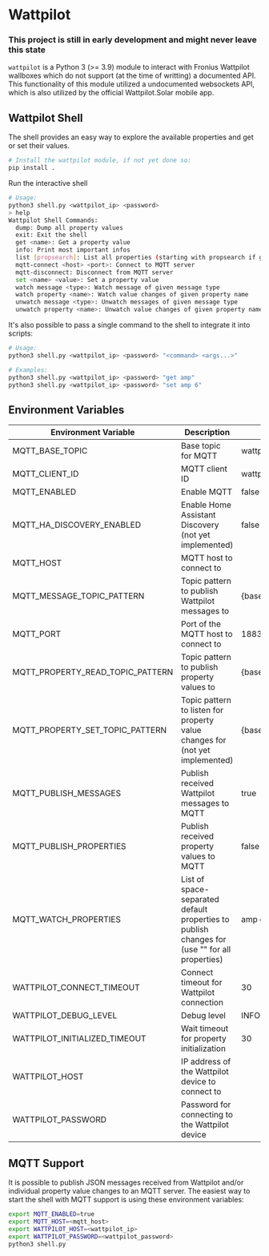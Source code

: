 # Wattpilot

### This project is still in early development and might never leave this state

`wattpilot` is a Python 3 (>= 3.9) module to interact with Fronius Wattpilot wallboxes which do not support (at the time of writting) a documented API. This functionality of this module utilized a undocumented websockets API, which is also utilized by the official Wattpilot.Solar mobile app.

## Wattpilot Shell

The shell provides an easy way to explore the available properties and get or set their values.

```bash
# Install the wattpilot module, if not yet done so:
pip install .
```

Run the interactive shell

```bash
# Usage:
python3 shell.py <wattpilot_ip> <password>
> help
Wattpilot Shell Commands:
  dump: Dump all property values
  exit: Exit the shell
  get <name>: Get a property value
  info: Print most important infos
  list [propsearch]: List all properties (starting with propsearch if given)
  mqtt-connect <host> <port>: Connect to MQTT server
  mqtt-disconnect: Disconnect from MQTT server
  set <name> <value>: Set a property value
  watch message <type>: Watch message of given message type
  watch property <name>: Watch value changes of given property name
  unwatch message <type>: Unwatch messages of given message type
  unwatch property <name>: Unwatch value changes of given property name
```

It's also possible to pass a single command to the shell to integrate it into scripts:

```bash
# Usage:
python3 shell.py <wattpilot_ip> <password> "<command> <args...>"

# Examples:
python3 shell.py <wattpilot_ip> <password> "get amp"
python3 shell.py <wattpilot_ip> <password> "set amp 6"
```

## Environment Variables

| Environment Variable             | Description                                                                                   | Default Value                                        |
| -------------------------------- | --------------------------------------------------------------------------------------------- | ---------------------------------------------------- |
| MQTT_BASE_TOPIC                  | Base topic for MQTT                                                                           | wattpilot                                            |
| MQTT_CLIENT_ID                   | MQTT client ID                                                                                | wattpilot2mqtt                                       |
| MQTT_ENABLED                     | Enable MQTT                                                                                   | false                                                |
| MQTT_HA_DISCOVERY_ENABLED        | Enable Home Assistant Discovery (not yet implemented)                                         | false                                                |
| MQTT_HOST                        | MQTT host to connect to                                                                       |                                                      |
| MQTT_MESSAGE_TOPIC_PATTERN       | Topic pattern to publish Wattpilot messages to                                                | {baseTopic}/{serialNumber}/messages/{messageType}    |
| MQTT_PORT                        | Port of the MQTT host to connect to                                                           | 1883                                                 |
| MQTT_PROPERTY_READ_TOPIC_PATTERN | Topic pattern to publish property values to                                                   | {baseTopic}/{serialNumber}/properties/{propName}     |
| MQTT_PROPERTY_SET_TOPIC_PATTERN  | Topic pattern to listen for property value changes for (not yet implemented)                  | {baseTopic}/{serialNumber}/properties/{propName}/set |
| MQTT_PUBLISH_MESSAGES            | Publish received Wattpilot messages to MQTT                                                   | true                                                 |
| MQTT_PUBLISH_PROPERTIES          | Publish received property values to MQTT                                                      | false                                                |
| MQTT_WATCH_PROPERTIES            | List of space-separated default properties to publish changes for (use "" for all properties) | amp car fna lmo sse                                  |
| WATTPILOT_CONNECT_TIMEOUT        | Connect timeout for Wattpilot connection                                                      | 30                                                   |
| WATTPILOT_DEBUG_LEVEL            | Debug level                                                                                   | INFO                                                 |
| WATTPILOT_INITIALIZED_TIMEOUT    | Wait timeout for property initialization                                                      | 30                                                   |
| WATTPILOT_HOST                   | IP address of the Wattpilot device to connect to                                              |                                                      |
| WATTPILOT_PASSWORD               | Password for connecting to the Wattpilot device                                               |                                                      |

## MQTT Support

It is possible to publish JSON messages received from Wattpilot and/or individual property value changes to an MQTT server.
The easiest way to start the shell with MQTT support is using these environment variables:

```bash
export MQTT_ENABLED=true
export MQTT_HOST=<mqtt_host>
export WATTPILOT_HOST=<wattpilot_ip>
export WATTPILOT_PASSWORD=<wattpilot_password>
python3 shell.py
```
